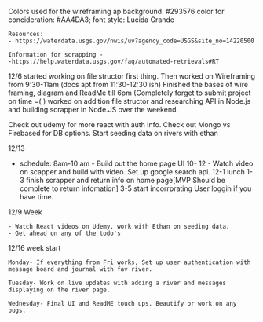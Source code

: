 Colors used for the wireframing ap
    background: #293576
    color for concideration: #AA4DA3;
    font style: Lucida Grande

    Resources:
    - https://waterdata.usgs.gov/nwis/uv?agency_code=USGS&site_no=14220500

    Information for scrapping -
    -https://help.waterdata.usgs.gov/faq/automated-retrievals#RT

12/6 
    started working on file structor first thing. Then worked on Wireframing from 9:30-11am (docs apt from 11:30-12:30 ish) Finished the bases of wire framing, diagram and ReadMe till 6pm (Completely forget to submit project on time =( )
    worked on addition file structor and researching API in Node.js and building scrapper in Node.JS over the weekend. 
    
Check out udemy for more react with auth info. 
Check out Mongo vs Firebased for DB options.
Start seeding data on rivers with ethan



12/13

 - schedule:
    8am-10 am - Build out the home page UI
    10- 12 - Watch video on scapper and build with video. Set up google search api. 
    12-1 lunch
    1-3 finish scrapper and return info on home page[MVP Should be complete to return infomation]
    3-5 start incorrprating User loggin if you have time. 

12/9 Week

    - Watch React videos on Udemy, work with Ethan on seeding data.
    - Get ahead on any of the todo's
    
12/16 week start

    Monday- If everything from Fri works, Set up user authentication with message board and journal with fav river.

    Tuesday- Work on live updates with adding a river and messages displaying on the river page.

    Wednesday- Final UI and ReadME touch ups. Beautify or work on any bugs. 
